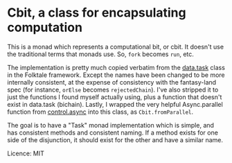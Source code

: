 # Cbit, a class for encapsulating computation

This is a monad which represents a computational bit, or cbit. It doesn't use the traditional terms that monads use. So, `fork` becomes `run`, etc.

The implementation is pretty much copied verbatim from the [data.task](https://github.com/folktale/data.task) class in the Folktale framework. Except the names have been changed to be more internally consistent, at the expense of consistency with the fantasy-land spec (for instance, `orElse` becomes `rejectedChain`). I've also stripped it to just the functions I found myself actually using, plus a function that doesn't exist in data.task (bichain). Lastly, I wrapped the very helpful Async.parallel function from [control.async](https://github.com/folktale/control.async) into this class, as `Cbit.fromParallel`.

The goal is to have a "Task" monad implementation which is simple, and has consistent methods and consistent naming. If a method exists for one side of the disjunction, it should exist for the other and have a similar name.

Licence: MIT

